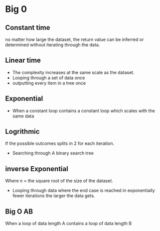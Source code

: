 # Big 0

## Constant time
no matter how large the dataset, the return value can be inferred or determined without iterating through the data.

## Linear time
 * The complexity increases at the same scale as the dataset.
 * Looping through a set of data once
 * outputting every item in a tree once

## Exponential

 * When a constant loop contains a constant loop which scales with the same data


## Logrithmic
If the possible outcomes splits in 2 for each iteration.
 * Searching through A binary search tree

## inverse Exponential
Where n = the square root of the size of the dataset.
 * Looping through data where the end case is reached in exponentially fewer iterations the larger the data gets.


## Big O AB
When a loop of data length A contains a loop of data length B
